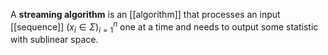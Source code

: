 A **streaming algorithm** is an [[algorithm]] that processes an input [[sequence]] $(x_i \in \Sigma)_{i=1}^n$ one at a time and needs to output some statistic with sublinear space.